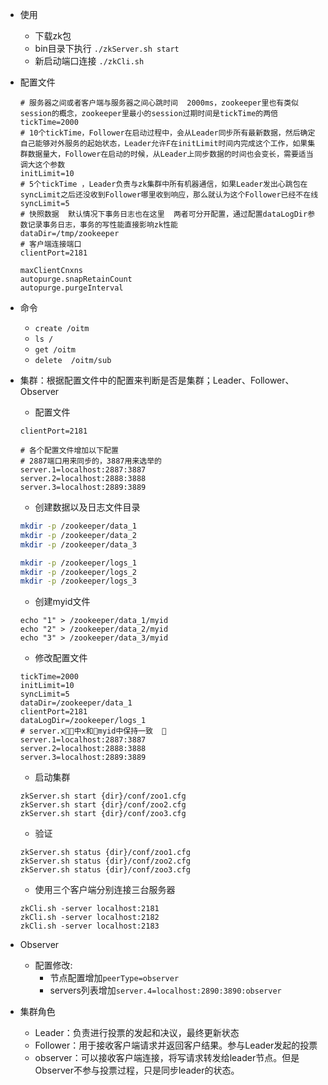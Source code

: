 - 使用
    - 下载zk包
    - bin目录下执行 `./zkServer.sh start`
    - 新启动端口连接 `./zkCli.sh`

- 配置文件
    ```
    # 服务器之间或者客户端与服务器之间心跳时间  2000ms，zookeeper里也有类似session的概念，zookeeper里最小的session过期时间是tickTime的两倍
    tickTime=2000
    # 10个tickTime，Follower在启动过程中，会从Leader同步所有最新数据，然后确定自己能够对外服务的起始状态，Leader允许F在initLimit时间内完成这个工作，如果集群数据量大，Follower在启动的时候，从Leader上同步数据的时间也会变长，需要适当调大这个参数
    initLimit=10
    # 5个tickTime ，Leader负责与zk集群中所有机器通信，如果Leader发出心跳包在syncLimit之后还没收到Follower哪里收到响应，那么就认为这个Follower已经不在线
    syncLimit=5
    # 快照数据  默认情况下事务日志也在这里  两者可分开配置，通过配置dataLogDir参数记录事务日志，事务的写性能直接影响zk性能
    dataDir=/tmp/zookeeper
    # 客户端连接端口
    clientPort=2181
    
    maxClientCnxns
    autopurge.snapRetainCount
    autopurge.purgeInterval
    ```
    
- 命令
    - `create /oitm`
    - `ls /`
    - `get /oitm`
    - `delete  /oitm/sub`

- 集群：根据配置文件中的配置来判断是否是集群；Leader、Follower、Observer

    - 配置文件
    ```
    clientPort=2181

    # 各个配置文件增加以下配置
    # 2887端口用来同步的，3887用来选举的
    server.1=localhost:2887:3887
    server.2=localhost:2888:3888
    server.3=localhost:2889:3889    
    ```

    - 创建数据以及日志文件目录
    ```sh
    mkdir -p /zookeeper/data_1
    mkdir -p /zookeeper/data_2
    mkdir -p /zookeeper/data_3
    
    mkdir -p /zookeeper/logs_1
    mkdir -p /zookeeper/logs_2
    mkdir -p /zookeeper/logs_3
    ```
    - 创建myid文件
    ```
    echo "1" > /zookeeper/data_1/myid
    echo "2" > /zookeeper/data_2/myid
    echo "3" > /zookeeper/data_3/myid
    ```
    
    - 修改配置文件
    ```
    tickTime=2000
    initLimit=10
    syncLimit=5
    dataDir=/zookeeper/data_1
    clientPort=2181
    dataLogDir=/zookeeper/logs_1
    # server.x􏱱􏱋中x和􏰻myid中保持一致  􏱱
    server.1=localhost:2887:3887 
    server.2=localhost:2888:3888         
    server.3=localhost:2889:3889    
    ```
    
    - 启动集群
    ```
    zkServer.sh start {dir}/conf/zoo1.cfg
    zkServer.sh start {dir}/conf/zoo2.cfg
    zkServer.sh start {dir}/conf/zoo3.cfg
    ```
    
    - 验证
    ```
    zkServer.sh status {dir}/conf/zoo1.cfg
    zkServer.sh status {dir}/conf/zoo2.cfg
    zkServer.sh status {dir}/conf/zoo3.cfg
    ```
    
    - 使用三个客户端分别连接三台服务器
    ```
    zkCli.sh -server localhost:2181
    zkCli.sh -server localhost:2182
    zkCli.sh -server localhost:2183
    ```
    
- Observer
    - 配置修改: 
        - 节点配置增加`peerType=observer`
        - servers列表增加`server.4=localhost:2890:3890:observer `
- 集群角色
    - Leader：负责进行投票的发起和决议，最终更新状态
    - Follower：用于接收客户端请求并返回客户结果。参与Leader发起的投票
    - observer：可以接收客户端连接，将写请求转发给leader节点。但是Observer不参与投票过程，只是同步leader的状态。